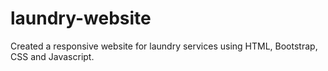 # laundry-website
Created a responsive website for laundry services using HTML, Bootstrap, CSS and Javascript.
